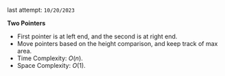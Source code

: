 last attempt: `10/20/2023`

**Two Pointers**
- First pointer is at left end, and the second is at right end. 
- Move pointers based on the height comparison, and keep track of max area. 
- Time Complexity: $O(n)$. 
- Space Complexity: $O(1)$. 